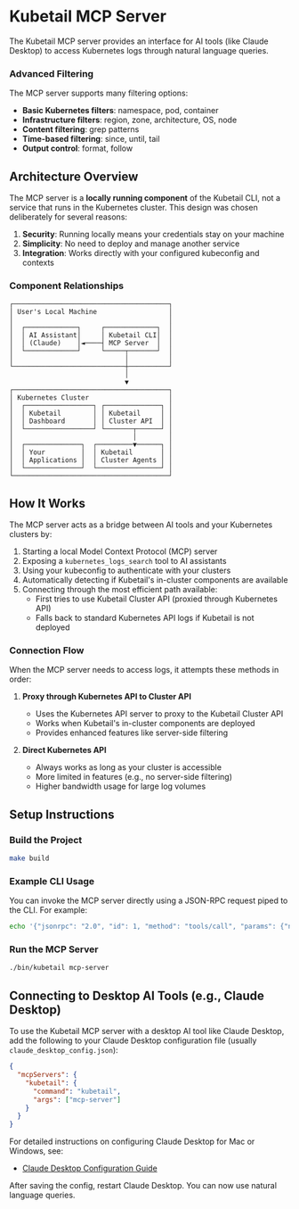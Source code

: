 # Kubetail MCP Server

The Kubetail MCP server provides an interface for AI tools (like Claude Desktop) to access Kubernetes logs through natural language queries.

### Advanced Filtering

The MCP server supports many filtering options:

- **Basic Kubernetes filters**: namespace, pod, container
- **Infrastructure filters**: region, zone, architecture, OS, node
- **Content filtering**: grep patterns
- **Time-based filtering**: since, until, tail
- **Output control**: format, follow


## Architecture Overview

The MCP server is a **locally running component** of the Kubetail CLI, not a service that runs in the Kubernetes cluster. This design was chosen deliberately for several reasons:

1. **Security**: Running locally means your credentials stay on your machine
2. **Simplicity**: No need to deploy and manage another service
3. **Integration**: Works directly with your configured kubeconfig and contexts

### Component Relationships

```
┌───────────────────────────────────────┐
│ User's Local Machine                  │
│                                       │
│  ┌─────────────┐     ┌─────────────┐  │
│  │ AI Assistant│     │ Kubetail CLI│  │
│  │ (Claude)    │◄────┤ MCP Server  │  │
│  └─────────────┘     └─────┬───────┘  │
│                            │          │
└────────────────────────────┼──────────┘
                             │
                             ▼
┌───────────────────────────────────────┐
│ Kubernetes Cluster                    │
│  ┌─────────────────┐ ┌──────────────┐ │
│  │ Kubetail        │ │ Kubetail     │ │
│  │ Dashboard       │ │ Cluster API  │ │
│  └─────────────────┘ └───────┬──────┘ │
│                              │        │
│  ┌──────────────┐  ┌─────────▼──────┐ │
│  │ Your         │  │ Kubetail       │ │
│  │ Applications │  │ Cluster Agents │ │
│  └──────────────┘  └────────────────┘ │
└───────────────────────────────────────┘
```

## How It Works

The MCP server acts as a bridge between AI tools and your Kubernetes clusters by:

1. Starting a local Model Context Protocol (MCP) server
2. Exposing a `kubernetes_logs_search` tool to AI assistants
3. Using your kubeconfig to authenticate with your clusters
4. Automatically detecting if Kubetail's in-cluster components are available
5. Connecting through the most efficient path available:
   - First tries to use Kubetail Cluster API (proxied through Kubernetes API)
   - Falls back to standard Kubernetes API logs if Kubetail is not deployed

### Connection Flow

When the MCP server needs to access logs, it attempts these methods in order:

1. **Proxy through Kubernetes API to Cluster API**
   - Uses the Kubernetes API server to proxy to the Kubetail Cluster API
   - Works when Kubetail's in-cluster components are deployed
   - Provides enhanced features like server-side filtering
   
2. **Direct Kubernetes API**
   - Always works as long as your cluster is accessible
   - More limited in features (e.g., no server-side filtering)
   - Higher bandwidth usage for large log volumes


## Setup Instructions

### Build the Project
```sh
make build
```

### Example CLI Usage

You can invoke the MCP server directly using a JSON-RPC request piped to the CLI. For example:

```sh
echo '{"jsonrpc": "2.0", "id": 1, "method": "tools/call", "params": {"name": "kubernetes_logs_search", "arguments": {"query": "test", "namespace": "kube-system"}}}' | ./bin/kubetail mcp-server 2>&1 | grep -E "(debug|error|info)" | jq
```


### Run the MCP Server
```sh
./bin/kubetail mcp-server
```

## Connecting to Desktop AI Tools (e.g., Claude Desktop)

To use the Kubetail MCP server with a desktop AI tool like Claude Desktop, add the following to your Claude Desktop configuration file (usually `claude_desktop_config.json`):

```json
{
  "mcpServers": {
    "kubetail": {
      "command": "kubetail",
      "args": ["mcp-server"]
    }
  }
}
```

For detailed instructions on configuring Claude Desktop for Mac or Windows, see:
- [Claude Desktop Configuration Guide](https://modelcontextprotocol.io/quickstart/user)

After saving the config, restart Claude Desktop. You can now use natural language queries.






